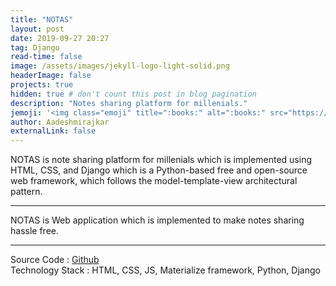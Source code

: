 ```yaml
---
title: "NOTAS"
layout: post
date: 2019-09-27 20:27
tag: Django
read-time: false
image: /assets/images/jekyll-logo-light-solid.png
headerImage: false
projects: true
hidden: true # don't count this post in blog pagination
description: "Notes sharing platform for millenials."
jemoji: '<img class="emoji" title=":books:" alt=":books:" src="https://raw.githubusercontent.com/WebpageFX/emoji-cheat-sheet.com/master/public/graphics/emojis/books.png" height="20" width="20" align="absmiddle">'
author: Aadeshmirajkar
externalLink: false
---
```


NOTAS is note sharing platform for millenials which is implemented using HTML, CSS, and Django which is a Python-based free and open-source web framework, which follows the model-template-view architectural pattern.


---

NOTAS is Web application which is implemented to make notes sharing hassle free.

---
Source Code : [Github](https://github.com/captainaadesh/Notas) <br>
Technology Stack : HTML, CSS, JS, Materialize framework, Python, Django


